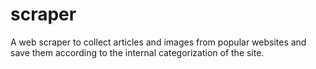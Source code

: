 # scraper
A web scraper to collect articles and images from popular websites and save them according to the internal categorization of the site. 

